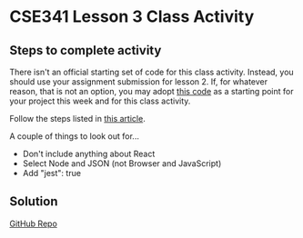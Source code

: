 # CSE341 Lesson 3 Class Activity

## Steps to complete activity

There isn't an official starting set of code for this class activity. Instead, you should use your assignment submission for lesson 2. If, for whatever reason, that is not an option, you may adopt [this code](https://github.com/byui-cse/cse341-ts-student/tree/L02-personal-solution) as a starting point for your project this week and for this class activity.

Follow the steps listed in [this article](https://dev.to/knowankit/setup-eslint-and-prettier-in-react-app-357b).

A couple of things to look out for...

- Don't include anything about React
- Select Node and JSON (not Browser and JavaScript)
- Add "jest": true

## Solution

[GitHub Repo](https://github.com/byui-cse/cse341-code-student/tree/L03-class-complete)
